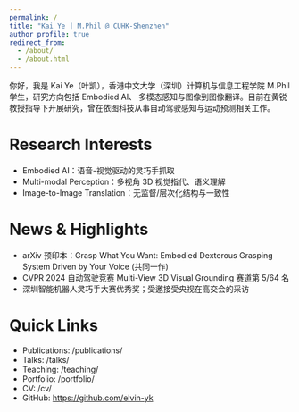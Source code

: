 ```yaml
---
permalink: /
title: "Kai Ye | M.Phil @ CUHK-Shenzhen"
author_profile: true
redirect_from: 
  - /about/
  - /about.html
---
```


你好，我是 Kai Ye（叶凯），香港中文大学（深圳）计算机与信息工程学院 M.Phil 学生，研究方向包括 Embodied AI、 多模态感知与图像到图像翻译。目前在黄锐教授指导下开展研究，曾在依图科技从事自动驾驶感知与运动预测相关工作。

Research Interests
======
- Embodied AI：语音-视觉驱动的灵巧手抓取
- Multi-modal Perception：多视角 3D 视觉指代、语义理解
- Image-to-Image Translation：无监督/层次化结构与一致性

News & Highlights
======
- arXiv 预印本：Grasp What You Want: Embodied Dexterous Grasping System Driven by Your Voice (共同一作)
- CVPR 2024 自动驾驶竞赛 Multi-View 3D Visual Grounding 赛道第 5/64 名
- 深圳智能机器人灵巧手大赛优秀奖；受邀接受央视在高交会的采访

Quick Links
======
- Publications: /publications/
- Talks: /talks/
- Teaching: /teaching/
- Portfolio: /portfolio/
- CV: /cv/
- GitHub: https://github.com/elvin-yk
